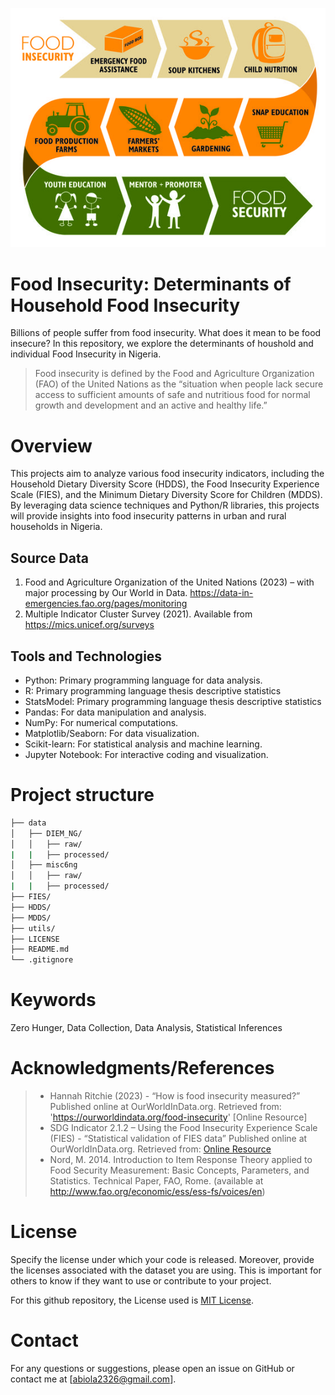 ![Food insecurity](assets/food_insecurity.jpg)
# Food Insecurity: Determinants of Household Food Insecurity

Billions of people suffer from food insecurity. What does it mean to be food insecure? In this repository, we explore the determinants of houshold and individual Food Insecurity in Nigeria.

> Food insecurity is defined by the Food and Agriculture Organization (FAO) of the United Nations as the “situation when people lack secure access to sufficient amounts of safe and nutritious food for normal growth and development and an active and healthy life.”


# Overview

This projects aim to analyze various food insecurity indicators, including the Household Dietary Diversity Score (HDDS), the Food Insecurity Experience Scale (FIES), and the Minimum Dietary Diversity Score for Children (MDDS). By leveraging data science techniques and Python/R libraries, this projects will provide insights into food insecurity patterns in urban and rural households in Nigeria.


## Source Data

1. Food and Agriculture Organization of the United Nations (2023) – with major processing by Our World in Data. https://data-in-emergencies.fao.org/pages/monitoring
2. Multiple Indicator Cluster Survey (2021). Available from https://mics.unicef.org/surveys


## Tools and Technologies
* Python: Primary programming language for data analysis.
* R: Primary programming language thesis descriptive statistics
* StatsModel: Primary programming language thesis descriptive statistics
* Pandas: For data manipulation and analysis.
* NumPy: For numerical computations.
* Matplotlib/Seaborn: For data visualization.
* Scikit-learn: For statistical analysis and machine learning.
* Jupyter Notebook: For interactive coding and visualization.


# Project structure


```bash
├── data
│   ├── DIEM_NG/
│   │   ├── raw/
|   |   ├── processed/
│   ├── misc6ng
│   │   ├── raw/
|   |   ├── processed/
├── FIES/
├── HDDS/
├── MDDS/
├── utils/
├── LICENSE
├── README.md
└── .gitignore
```


# Keywords
Zero Hunger, Data Collection, Data Analysis, Statistical Inferences

# Acknowledgments/References
> * Hannah Ritchie (2023) - “How is food insecurity measured?” Published online at OurWorldInData.org. Retrieved from: 'https://ourworldindata.org/food-insecurity' [Online Resource]
> * SDG Indicator 2.1.2 – Using the Food Insecurity Experience Scale (FIES) - “Statistical validation of FIES
data” Published online at OurWorldInData.org. Retrieved from: [Online Resource](https://elearning.fao.org/pluginfile.php/491591/mod_scorm/content/5/story_content/external_files/SDG2.1.2_lesson3.pdf)
> * Nord, M. 2014. Introduction to Item Response Theory applied to Food Security Measurement:
Basic Concepts, Parameters, and Statistics. Technical Paper, FAO, Rome.
(available at http://www.fao.org/economic/ess/ess-fs/voices/en)  

# License
Specify the license under which your code is released. Moreover, provide the licenses associated with the dataset you are using. This is important for others to know if they want to use or contribute to your project. 

For this github repository, the License used is [MIT License](https://opensource.org/license/mit/).

# Contact
For any questions or suggestions, please open an issue on GitHub or contact me at [abiola2326@gmail.com].